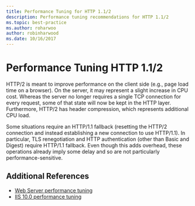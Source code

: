 ```yaml
---
title: Performance Tuning for HTTP 1.1/2
description: Performance tuning recommendations for HTTP 1.1/2
ms.topic: best-practice
ms.author: roharwoo
author: robinharwood
ms.date: 10/16/2017
---
```


# Performance Tuning HTTP 1.1/2

HTTP/2 is meant to improve performance on the client side (e.g., page load time on a browser). On the server, it may represent a slight increase in CPU cost. Whereas the server no longer requires a single TCP connection for every request, some of that state will now be kept in the HTTP layer. Furthermore, HTTP/2 has header compression, which represents additional CPU load.

Some situations require an HTTP/1.1 fallback (resetting the HTTP/2 connection and instead establishing a new connection to use HTTP/1.1). In particular, TLS renegotiation and HTTP authentication (other than Basic and Digest) require HTTP/1.1 fallback. Even though this adds overhead, these operations already imply some delay and so are not particularly performance-sensitive.

## Additional References
- [Web Server performance tuning](index.md)
- [IIS 10.0 performance tuning](tuning-iis-10.md)

